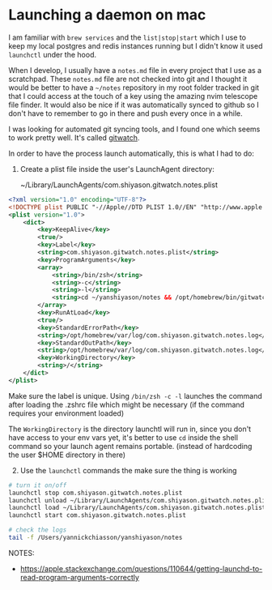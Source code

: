 # Launching a daemon on mac

I am familiar with `brew services` and the `list|stop|start` which I use to
keep my local postgres and redis instances running but I didn't know it used
`launchctl` under the hood.

When I develop, I usually have a `notes.md` file in every project that I use
as a scratchpad. These `notes.md` file are not checked into git and I thought
it would be better to have a `~/notes` repository in my root folder tracked in
git that I could access at the touch of a key using the amazing nvim telescope
file finder. It would also be nice if it was automatically synced to github so
I don't have to remember to go in there and push every once in a while.

I was looking for automated git syncing tools, and I found one which seems to
work pretty well. It's called [gitwatch](https://github.com/gitwatch/gitwatch).

In order to have the process launch automatically, this is what I had to do:

1. Create a plist file inside the user's LaunchAgent directory:
	
	~/Library/LaunchAgents/com.shiyason.gitwatch.notes.plist

```xml
<?xml version="1.0" encoding="UTF-8"?>
<!DOCTYPE plist PUBLIC "-//Apple//DTD PLIST 1.0//EN" "http://www.apple.com/DTDs/PropertyList-1.0.dtd">
<plist version="1.0">
	<dict>
		<key>KeepAlive</key>
		<true/>
		<key>Label</key>
		<string>com.shiyason.gitwatch.notes.plist</string>
		<key>ProgramArguments</key>
		<array>
			<string>/bin/zsh</string>
			<string>-c</string>
			<string>-l</string>
			<string>cd ~/yanshiyason/notes && /opt/homebrew/bin/gitwatch -r git@github.com:yanshiyason/notes.git .</string>
		</array>
		<key>RunAtLoad</key>
		<true/>
		<key>StandardErrorPath</key>
		<string>/opt/homebrew/var/log/com.shiyason.gitwatch.notes.log</string>
		<key>StandardOutPath</key>
		<string>/opt/homebrew/var/log/com.shiyason.gitwatch.notes.log</string>
		<key>WorkingDirectory</key>
		<string>/</string>
	</dict>
</plist>
```

Make sure the label is unique.
Using `/bin/zsh -c -l` launches the command after loading the .zshrc file which
might be necessary (if the command requires your environment loaded)

The `WorkingDirectory` is the directory launchtl will run in, since you don't
have access to your env vars yet, it's better to use `cd` inside the shell
command so your launch agent remains portable. (instead of hardcoding the user
$HOME directory in there)

2. Use the `launchctl` commands the make sure the thing is working

```bash
# turn it on/off
launchctl stop com.shiyason.gitwatch.notes.plist
launchctl unload ~/Library/LaunchAgents/com.shiyason.gitwatch.notes.plist
launchctl load ~/Library/LaunchAgents/com.shiyason.gitwatch.notes.plist
launchctl start com.shiyason.gitwatch.notes.plist

# check the logs
tail -f /Users/yannickchiasson/yanshiyason/notes 
```

NOTES:
- https://apple.stackexchange.com/questions/110644/getting-launchd-to-read-program-arguments-correctly
